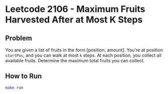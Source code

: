 # Leetcode 2106 - Maximum Fruits Harvested After at Most K Steps

## Problem
You are given a list of fruits in the form [position, amount]. You're at position `startPos`, and you can walk at most `k` steps. At each position, you collect all available fruits. Determine the maximum total fruits you can collect.

## How to Run

```bash
make run
```

